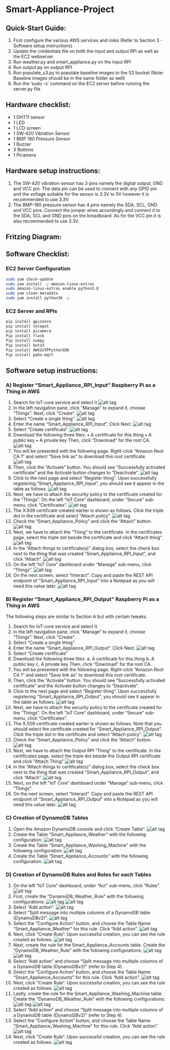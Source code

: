 # Smart-Appliance-Project

## Quick-Start Guide:
1)	First configure the various AWS services and roles (Refer to Section 3 - Software setup instructions) 
2)	Update the credentials file on both the input and output RPi as well as the EC2 webserver
3)	Run weather.py and smart_appliance.py on the input RPI
4)	Run output.py on output RPI
5)	Run populate_s3.py to populate baseline images to the S3 bucket (Note: Baseline images should be in the same folder as well)
6)	Run the ‘sudo -s’ command on the EC2 server before running the server.py file

## Hardware checklist:
-	1 DHT11 sensor
-	1 LED
-	1 LCD screen
-	1 SW-420 Vibration Sensor
-	1 BMP 180 Pressure Sensor
-	1 Buzzer
-	3 Buttons
-	1 Picamera

## Hardware setup instructions:
1)	The SW-420 vibration sensor has 3 pins namely the digital output, GND and VCC pin. The data pin can be used to connect with any GPIO pin and the voltage suitable for the sensor is 3.3V to 5V however it is recommended to use 3.3V. 
2)	The BMP-180 pressure sensor has 4 pins namely the SDA, SCL, GND and VCC pins. Connect the jumper wires accordingly and connect it to the SDA, SCL and GND pins on the breadboard. As for the VCC pin it is also recommended to use 3.3V.

## Fritzing Diagram:


## Software Checklist:
### EC2 Server Configuration 

```bash
sudo yum check-update
sudo yum install -y amazon-linux-extras
sudo amazon-linus-extras enable python3.8
sudo yum clean metadata
sudo yum install python38 -y
```

### EC2 Server and RPIs
```bash
pip install gpiozero
pip install telepot
pip install picamera
Pip install flask
Pip install numpy
Pip install boto3
Pip install AWSIoTPPythonSDK
Pip install paho-mqtt
```

## Software setup instructions:
### A) Register “Smart_Appliance_RPI_Input” Raspberry Pi as a Thing in AWS
  1. Search for IoT-core service and select it
     ![alt tag](images/image38.png)
  2. In the left navigation pane, click “Manage” to expand it, choose “Things”. Next, click “Create”.
     ![alt tag](images/image9.png)
  3. Select “Create a single thing”.
     ![alt tag](images/image64.png)
  4. Enter the name “Smart_Appliance_RPI_Input”. Click Next.
     ![alt tag](images/image74.png)
  5. Select “Create certificate”.
     ![alt tag](images/image6.png)
  6. Download the following three files:
    • A certificate for this thing
    • A public key
    • A private key
     Then, click “Download” for the root CA.
     ![alt tag](images/image13.png)
  7. You will be presented with the following page. Right-click “Amazon Root CA 1” and select “Save link as” to download this root certificate.
     ![alt tag](images/image27.png)
  8. Then, click the “Activate” button. You should see “Successfully activated certificate” and the Activate button changes to “Deactivate”.
     ![alt tag](images/image71.png)
  9. Click to the next page and select “Register thing”. Upon successfully registering “Smart_Appliance_RPI_Input”, you should see it appear in the table as follows.
     ![alt tag](images/image51.png)
  11. Next, we have to attach the security policy to the certificate created for the “Things”. On the left “IoT Core” dashboard, under “Secure” sub-menu, click “Certificates”.
     ![alt tag](images/image65.png)
  12. The X.509 certificate created earlier is shown as follows. Click the triple dot in the certificate and select “Attach policy”.
     ![alt tag](images/image69.png)
  13. Check the “Smart_Appliance_Policy” and click the “Attach” button.
     ![alt tag](images/image22.png)
  14. Next, we have to attach the “Thing” to the certificate. In the certificates page, select the triple dot beside the certificate and click “Attach thing”.
     ![alt tag](images/image34.png)
  15. In the “Attach things to certificate(s)” dialog box, select the check box next to the thing that was created “Smart_Appliance_RPI_Input”, and click “Attach”.
     ![alt tag](images/image37.png)
  16. On the left “IoT Core” dashboard under “Manage” sub-menu, click “Things”.
     ![alt tag](images/image45.png)
  17. On the next screen, select “Interact”. Copy and paste the REST API endpoint of “Smart_Appliance_RPI_Input” into a Notepad as you will need this value later.
     ![alt tag](images/image29.png)

### B) Register “Smart_Appliance_RPI_Output” Raspberry Pi as a Thing in AWS
The following steps are similar to Section A but with certain tweaks.
  1. Search for IoT-core service and select it.
  2. In the left navigation pane, click “Manage” to expand it, choose “Things”. Next, click “Create”.
  3. Select “Create a single thing”.
  4. Enter the name “Smart_Appliance_RPI_Output”. Click Next.
     ![alt tag](images/image75.png)
  5. Select “Create certificate”
  6. Download the following three files:
      a. A certificate for this thing
      b. A public key
      c. A private key
      Then, click “Download” for the root CA.
  7. You will be presented with the following page. Right-click “Amazon Root CA 1” and select “Save link as” to download this root certificate.
  8. Then, click the “Activate” button. You should see “Successfully activated certificate” and the Activate button changes to “Deactivate”.
  9. Click to the next page and select “Register thing”. Upon successfully registering “Smart_Appliance_RPI_Output”, you should see it appear in the table as follows.
     ![alt tag](images/image32.png)
  10. Next, we have to attach the security policy to the certificate created for the “Things”. On the left “IoT Core” dashboard, under “Secure” sub-menu, click “Certificates”.
  11. The X.509 certificate created earlier is shown as follows. Note that you should select the certificate created for “Smart_Appliance_RPI_Output”. Click the triple dot in the certificate and select “Attach policy”.
     ![alt tag](images/image39.png)
  12. Check the “Smart_Appliance_Policy” and click the “Attach” button.
     ![alt tag](images/image47.png)
  13. Next, we have to attach the Output RPI “Thing” to the certificate. In the certificates page, select the triple dot beside the Output RPI certificate and click "Attach Thing"
     ![alt tag](images/image42.png)
  14. In the “Attach things to certificate(s)” dialog box, select the check box next to the thing that was created “Smart_Appliance_RPI_Output”, and click “Attach”.
     ![alt tag](images/image41.png)
  15. Next, on the left “IoT Core” dashboard under “Manage” sub-menu, click “Things”.
  16. On the next screen, select “Interact”. Copy and paste the REST API endpoint of
“Smart_Appliance_RPI_Output” into a Notepad as you will need this value later.
     ![alt tag](images/image63.png)

### C) Creation of DynamoDB Tables
  1. Open the Amazon DynamoDB console and click “Create Table”.
     ![alt tag](images/image46.png)
  2. Create the Table “Smart_Appliance_Weather” with the following configuration:
     ![alt tag](images/image57.png)
  3. Create the Table “Smart_Appliance_Washing_Machine” with the following configuration:
     ![alt tag](images/image76.png)
  4. Create the Table “Smart_Appliance_Accounts” with the following configuration:
     ![alt tag](images/image3.png)
     
### D) Creation of DynamoDB Rules and Roles for each Tables
  1. On the left “IoT Core” dashboard, under “Act” sub-menu, click “Rules”.
     ![alt tag](images/image26.png)
  2. First, create the “DynamoDB_Weather_Rule” with the following configurations:
     ![alt tag](images/image56.png)
     ![alt tag](images/image20.png)
  3. Select “Add action”.
     ![alt tag](images/image55.png)
  4. Select “Split message into multiple columns of a DynamoDB table (DynamoDBv2)”.
     ![alt tag](images/image73.png)
  5. Select the “Configure Action” button, and choose the Table Name “Smart_Appliance_Weather” for this rule. Click “Add action”.
     ![alt tag](images/image62.png)
  6. Next, click “Create Rule”. Upon successful creation, you can see the rule created as follows.
     ![alt tag](images/image61.png)
  7. Next, create the rule for the Smart_Appliance_Accounts table. Create the “DynamoDB_Weather_Rule” with the following configurations:
     ![alt tag](images/image7.png)
     ![alt tag](images/image81.png)
  8. Select “Add action” and choose “Split message into multiple columns of a DynamoDB table (DynamoDBv2)” (refer to Step 4).
  9. Select the “Configure Action” button, and choose the Table Name “Smart_Appliance_Accounts” for this rule. Click “Add action”.
     ![alt tag](images/image15.png)
  10. Next, click “Create Rule”. Upon successful creation, you can see the rule created as follows.
     ![alt tag](images/image14.png)
  11. Lastly, create the rule for the Smart_Appliance_Washing_Machine table. Create the “DynamoDB_Weather_Rule” with the following configurations:
     ![alt tag](images/image59.png)
     ![alt tag](images/image12.png)
  12. Select “Add action” and choose “Split message into multiple columns of a DynamoDB table (DynamoDBv2)” (refer to Step 4).
  13. Select the “Configure Action” button, and choose the Table Name “Smart_Appliance_Washing_Machine” for this rule. Click “Add action”.
     ![alt tag](images/image18.png)
  14. Next, click “Create Rule”. Upon successful creation, you can see the rule created as follows.
     ![alt tag](images/image83.png)







     
 







